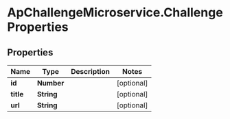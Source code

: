 # ApChallengeMicroservice.ChallengeProperties

## Properties
Name | Type | Description | Notes
------------ | ------------- | ------------- | -------------
**id** | **Number** |  | [optional] 
**title** | **String** |  | [optional] 
**url** | **String** |  | [optional] 


